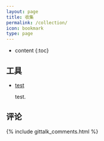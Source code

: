 ```yaml
---
layout: page
title: 收集
permalink: /collection/
icon: bookmark
type: page
---
```


* content
{:toc}

## 工具

* [test](http://orangelop.github.io)

    test.

## 评论

{% include gittalk_comments.html %}
